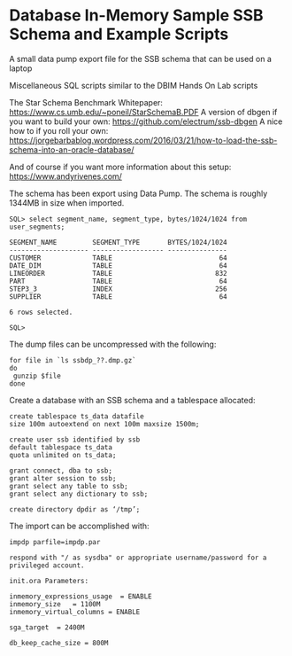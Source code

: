 # Database In-Memory Sample SSB Schema and Example Scripts

A small data pump export file for the SSB schema that can be used on a laptop

Miscellaneous SQL scripts similar to the DBIM Hands On Lab scripts

The Star Schema Benchmark Whitepaper: https://www.cs.umb.edu/~poneil/StarSchemaB.PDF
A version of dbgen if you want to build your own: https://github.com/electrum/ssb-dbgen
A nice how to if you roll your own: https://jorgebarbablog.wordpress.com/2016/03/21/how-to-load-the-ssb-schema-into-an-oracle-database/

And of course if you want more information about this setup: https://www.andyrivenes.com/


The schema has been export using Data Pump.
The schema is roughly 1344MB in size when imported.

```
SQL> select segment_name, segment_type, bytes/1024/1024 from user_segments;

SEGMENT_NAME         SEGMENT_TYPE       BYTES/1024/1024
-------------------- ------------------ ---------------
CUSTOMER             TABLE                           64
DATE_DIM             TABLE                           64
LINEORDER            TABLE                          832
PART                 TABLE                           64
STEP3_3              INDEX                          256
SUPPLIER             TABLE                           64

6 rows selected.

SQL>
```

The dump files can be uncompressed with the following:

```
for file in `ls ssbdp_??.dmp.gz`
do
 gunzip $file
done
```

Create a database with an SSB schema and a tablespace allocated:

```
create tablespace ts_data datafile 
size 100m autoextend on next 100m maxsize 1500m;

create user ssb identified by ssb
default tablespace ts_data
quota unlimited on ts_data;

grant connect, dba to ssb;
grant alter session to ssb;
grant select any table to ssb;
grant select any dictionary to ssb;

create directory dpdir as ‘/tmp’;
```

The import can be accomplished with:

```
impdp parfile=impdp.par

respond with "/ as sysdba" or appropriate username/password for a privileged account.

init.ora Parameters:

inmemory_expressions_usage	= ENABLE
inmemory_size	= 1100M
inmemory_virtual_columns = ENABLE

sga_target	= 2400M

db_keep_cache_size = 800M
```
